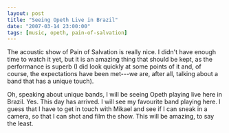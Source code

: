 ```yaml
---
layout: post
title: "Seeing Opeth Live in Brazil"
date: "2007-03-14 23:00:00"
tags: [music, opeth, pain-of-salvation]
---
```

The acoustic show of Pain of Salvation is really nice. I didn't have enough
time to watch it yet, but it is an amazing thing that should be kept, as the
performance is superb (I did look quickly at some points of it and, of
course, the expectations have been met---we are, after all, talking about a
band that has a unique touch).

Oh, speaking about unique bands, I will be seeing Opeth playing live here in
Brazil. Yes. This day has arrived. I will see my favourite band playing
here. I guess that I have to get in touch with Mikael and see if I can sneak
in a camera, so that I can shot and film the show.  This will be amazing, to
say the least.
